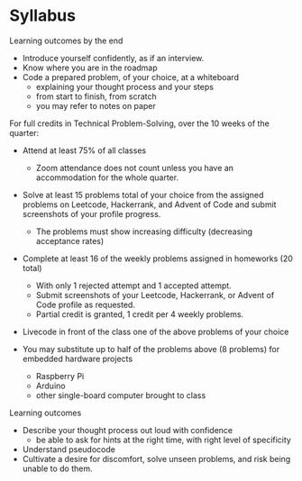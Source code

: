 # Syllabus 

Learning outcomes by the end

* Introduce yourself confidently, as if an interview.
* Know where you are  in the roadmap
* Code a prepared problem, of your choice, at a whiteboard
	* explaining your thought process and your steps
	* from start to finish, from scratch
	* you may refer to notes on paper

For full credits in Technical Problem-Solving, over the 10 weeks of the quarter:
* Attend at least 75% of all classes
	* Zoom attendance does not count unless you have an accommodation for the whole quarter.
* Solve at least 15 problems total of your choice from the assigned problems on Leetcode, Hackerrank, and Advent of Code and submit screenshots of your profile progress.
	* The problems must show increasing difficulty (decreasing acceptance rates)

* Complete at least 16 of the weekly problems assigned in homeworks (20 total)
  * With only 1 rejected attempt and 1 accepted attempt.
  * Submit screenshots of your Leetcode, Hackerrank, or Advent of Code profile as requested.
  * Partial credit is granted, 1 credit per 4 weekly problems.
* Livecode in front of the class one of the above problems of your choice
* You may substitute up to half of the problems above (8 problems) for embedded hardware projects
  * Raspberry Pi
  * Arduino
  * other single-board computer brought to class

Learning outcomes
* Describe your thought process out loud with confidence
  * be able to ask for hints at the right time, with right level of specificity
* Understand pseudocode
* Cultivate a desire for discomfort, solve unseen problems, and risk being unable to do them.
